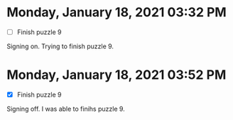 # Monday, January 18, 2021 03:32 PM
- [ ] Finish puzzle 9

Signing on. Trying to finish puzzle 9. 

# Monday, January 18, 2021 03:52 PM
- [x] Finish puzzle 9

Signing off. I was able to finihs puzzle 9. 